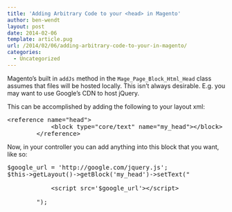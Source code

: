 ```yaml
---
title: 'Adding Arbitrary Code to your <head> in Magento'
author: ben-wendt
layout: post
date: 2014-02-06
template: article.pug
url: /2014/02/06/adding-arbitrary-code-to-your-in-magento/
categories:
  - Uncategorized
---
```

Magento&#8217;s built in `addJs` method in the `Mage_Page_Block_Html_Head` class assumes that files will be hosted locally. This isn&#8217;t always desirable. E.g. you may want to use Google&#8217;s CDN to host jQuery.

This can be accomplished by adding the following to your layout xml:

<pre>&lt;reference name="head">
            &lt;block type="core/text" name="my_head">&lt;/block>
        &lt;/reference>
</pre>

Now, in your controller you can add anything into this block that you want, like so:

<pre class="brush: php; title: ; notranslate" title="">$google_url = 'http://google.com/jquery.js';
$this-&gt;getLayout()-&gt;getBlock('my_head')-&gt;setText("

            &lt;script src='$google_url'&gt;&lt;/script&gt;

        ");

</pre>
